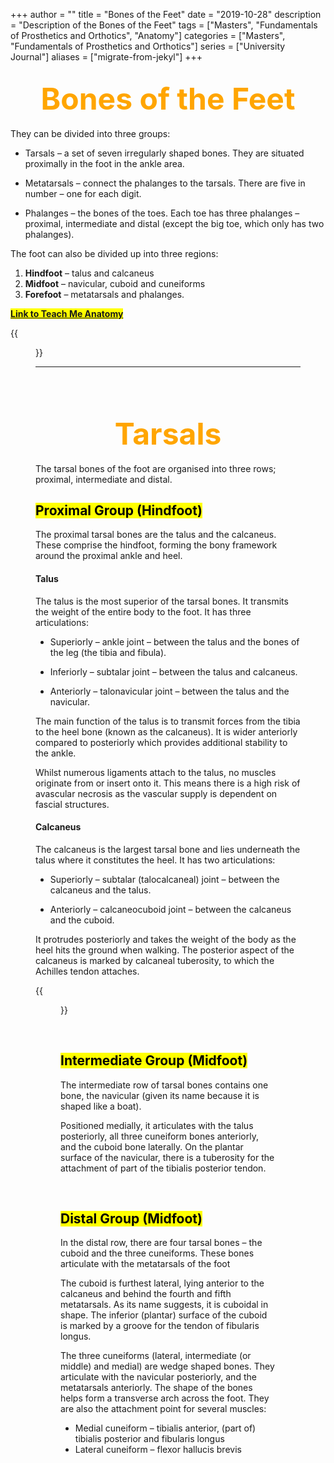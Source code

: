 +++
author = ""
title = "Bones of the Feet"
date = "2019-10-28"
description = "Description of the Bones of the Feet"
tags = ["Masters", "Fundamentals of Prosthetics and Orthotics", "Anatomy"]
categories = ["Masters", "Fundamentals of Prosthetics and Orthotics"]
series = ["University Journal"]
aliases = ["migrate-from-jekyl"]
+++

<font size="+7" color="orange"><center> Bones of the Feet </center></font>  
---

They can be divided into three groups:

- Tarsals – a set of seven irregularly shaped bones. They are situated proximally in the foot in the ankle area.

- Metatarsals – connect the phalanges to the tarsals. There are five in number – one for each digit.

- Phalanges – the bones of the toes. Each toe has three phalanges – proximal, intermediate and distal (except the big toe, which only has two phalanges).

The foot can also be divided up into three regions:
 
1. **Hindfoot** – talus and calcaneus
2. **Midfoot** – navicular, cuboid and cuneiforms
3. **Forefoot** – metatarsals and phalanges.

**<mark>[Link to Teach Me Anatomy](https://teachmeanatomy.info/lower-limb/bones/bones-of-the-foot-tarsals-metatarsals-and-phalanges/)<mark>**

{{<figure src="/2019-10-14/Overview-of-the-Bones-of-the-Human-Foot.jpg" position="center" style="border-radius: 8px;" caption="Bones of the Human Foot" captionPosition="center" captionStyle="color: white;" >}}

---

<br><br>

<font size="+7" color="orange"><center> Tarsals </center></font>  
---

The tarsal bones of the foot are organised into three rows; proximal, intermediate and distal.

## <mark>Proximal Group (Hindfoot)<mark>
The proximal tarsal bones are the talus and the calcaneus. These comprise the hindfoot, forming the bony framework around the proximal ankle and heel.

#### Talus

The talus is the most superior of the tarsal bones. It transmits the weight of the entire body to the foot. It has three articulations:

- Superiorly – ankle joint – between the talus and the bones of the leg (the tibia and fibula).

- Inferiorly – subtalar joint – between the talus and calcaneus.

- Anteriorly – talonavicular joint – between the talus and the navicular.

The main function of the talus is to transmit forces from the tibia to the heel bone (known as the calcaneus). It is wider anteriorly compared to posteriorly which provides additional stability to the ankle.

Whilst numerous ligaments attach to the talus, no muscles originate from or insert onto it. This means there is a high risk of avascular necrosis as the vascular supply is dependent on fascial structures.

#### Calcaneus

The calcaneus is the largest tarsal bone and lies underneath the talus where it constitutes the heel. It has two articulations:

- Superiorly –  subtalar (talocalcaneal) joint – between the calcaneus and the talus.

- Anteriorly – calcaneocuboid joint – between the calcaneus and the cuboid.

It protrudes posteriorly and takes the weight of the body as the heel hits the ground when walking. The posterior aspect of the calcaneus is marked by calcaneal tuberosity, to which the Achilles tendon attaches.

{{<figure src="/2019-10-14/The-Tarsal-Bones-of-the-Foot-600x467.jpg" position="center" style="border-radius: 8px;" caption="The Tarsal Bones" captionPosition="center" captionStyle="color: white;" >}}

<br>

## <mark>Intermediate Group (Midfoot)<mark>
The intermediate row of tarsal bones contains one bone, the navicular (given its name because it is shaped like a boat).

Positioned medially, it articulates with the talus posteriorly, all three cuneiform bones anteriorly, and the cuboid bone laterally. On the plantar surface of the navicular, there is a tuberosity for the attachment of part of the tibialis posterior tendon.

<br>

## <mark>Distal Group (Midfoot)<mark>
In the distal row, there are four tarsal bones – the cuboid and the three cuneiforms. These bones articulate with the metatarsals of the foot

The cuboid is furthest lateral, lying anterior to the calcaneus and behind the fourth and fifth metatarsals. As its name suggests, it is cuboidal in shape. The inferior (plantar) surface of the cuboid is marked by a groove for the tendon of fibularis longus.

The three cuneiforms (lateral, intermediate (or middle) and medial) are wedge shaped bones. They articulate with the navicular posteriorly, and the metatarsals anteriorly. The shape of the bones helps form a transverse arch across the foot. They are also the attachment point for several muscles:

- Medial cuneiform – tibialis anterior, (part of) tibialis posterior and fibularis longus
- Lateral cuneiform – flexor hallucis brevis